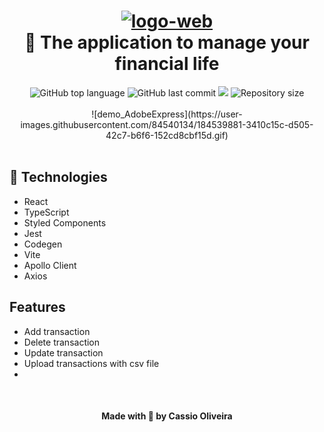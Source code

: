 <h1 align="center">
    <a href="https://imgbb.com/"><img src="https://i.ibb.co/jb0Fkdk/logo-web.png" alt="logo-web" border="0"></a>
    <br>
    🌟 The application to manage your financial life
</h1>

<div align="center">
  <tr><img alt="GitHub top language" src="https://img.shields.io/github/languages/top/cassiosilva93/finance-web.svg"><tr>
  <tr><img alt="GitHub last commit" src="https://img.shields.io/github/last-commit/cassiosilva93/finance-web.svg"><tr>
  <tr><img src="https://codecov.io/gh/cassiosilva93/finance-web/branch/main/graph/badge.svg?token=C52HGZG6IV"/><tr>
  <tr><img alt="Repository size" src="https://img.shields.io/github/repo-size/cassiosilva93/finance-web.svg"><tr>
</div>

<br>

<div align="center">
  ![demo_AdobeExpress](https://user-images.githubusercontent.com/84540134/184539881-3410c15c-d505-42c7-b6f6-152cd8cbf15d.gif)
</div>

<br>

## 🚀 Technologies

- React
- TypeScript
- Styled Components
- Jest
- Codegen
- Vite
- Apollo Client
- Axios

## Features

- Add transaction
- Delete transaction
- Update transaction
- Upload transactions with csv file
- 


<br>

<h4 align="center">Made with 💙 by Cassio Oliveira</h4>
